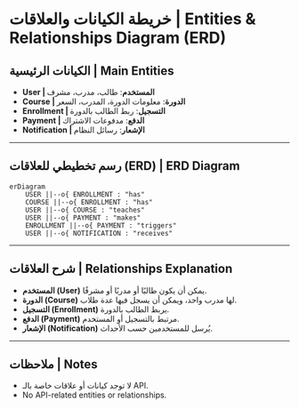 # خريطة الكيانات والعلاقات | Entities & Relationships Diagram (ERD)

## الكيانات الرئيسية | Main Entities
- **User | المستخدم**: طالب، مدرب، مشرف
- **Course | الدورة**: معلومات الدورة، المدرب، السعر
- **Enrollment | التسجيل**: ربط الطالب بالدورة
- **Payment | الدفع**: مدفوعات الاشتراك
- **Notification | الإشعار**: رسائل النظام

---

## رسم تخطيطي للعلاقات (ERD) | ERD Diagram

```mermaid
erDiagram
    USER ||--o{ ENROLLMENT : "has"
    COURSE ||--o{ ENROLLMENT : "has"
    USER ||--o{ COURSE : "teaches"
    USER ||--o{ PAYMENT : "makes"
    ENROLLMENT ||--o{ PAYMENT : "triggers"
    USER ||--o{ NOTIFICATION : "receives"
```

---

## شرح العلاقات | Relationships Explanation
- **المستخدم (User)** يمكن أن يكون طالبًا أو مدربًا أو مشرفًا.
- **الدورة (Course)** لها مدرب واحد، ويمكن أن يسجل فيها عدة طلاب.
- **التسجيل (Enrollment)** يربط الطالب بالدورة.
- **الدفع (Payment)** مرتبط بالتسجيل أو المستخدم.
- **الإشعار (Notification)** يُرسل للمستخدمين حسب الأحداث.

---

## ملاحظات | Notes
- لا توجد كيانات أو علاقات خاصة بالـ API.
- No API-related entities or relationships.
